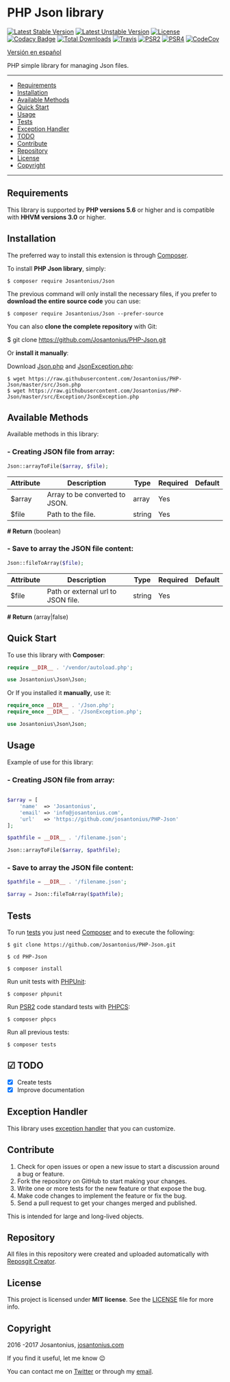 # PHP Json library

[![Latest Stable Version](https://poser.pugx.org/josantonius/Json/v/stable)](https://packagist.org/packages/josantonius/Json) [![Latest Unstable Version](https://poser.pugx.org/josantonius/Json/v/unstable)](https://packagist.org/packages/josantonius/Json) [![License](https://poser.pugx.org/josantonius/Json/license)](LICENSE) [![Codacy Badge](https://api.codacy.com/project/badge/Grade/ff3e82fba0d44889bc5ae211cffddb72)](https://www.codacy.com/app/Josantonius/PHP-Json?utm_source=github.com&amp;utm_medium=referral&amp;utm_content=Josantonius/PHP-Json&amp;utm_campaign=Badge_Grade) [![Total Downloads](https://poser.pugx.org/josantonius/Json/downloads)](https://packagist.org/packages/josantonius/Json) [![Travis](https://travis-ci.org/Josantonius/PHP-Json.svg)](https://travis-ci.org/Josantonius/PHP-Json) [![PSR2](https://img.shields.io/badge/PSR-2-1abc9c.svg)](http://www.php-fig.org/psr/psr-2/) [![PSR4](https://img.shields.io/badge/PSR-4-9b59b6.svg)](http://www.php-fig.org/psr/psr-4/) [![CodeCov](https://codecov.io/gh/Josantonius/PHP-Json/branch/master/graph/badge.svg)](https://codecov.io/gh/Josantonius/PHP-Json)

[Versión en español](README-ES.md)

PHP simple library for managing Json files.

---

- [Requirements](#requirements)
- [Installation](#installation)
- [Available Methods](#available-methods)
- [Quick Start](#quick-start)
- [Usage](#usage)
- [Tests](#tests)
- [Exception Handler](#exception-handler)
- [TODO](#-todo)
- [Contribute](#contribute)
- [Repository](#repository)
- [License](#license)
- [Copyright](#copyright)

---

## Requirements

This library is supported by **PHP versions 5.6** or higher and is compatible with **HHVM versions 3.0** or higher.

## Installation

The preferred way to install this extension is through [Composer](http://getcomposer.org/download/).

To install **PHP Json library**, simply:

    $ composer require Josantonius/Json

The previous command will only install the necessary files, if you prefer to **download the entire source code** you can use:

    $ composer require Josantonius/Json --prefer-source

You can also **clone the complete repository** with Git:

  $ git clone https://github.com/Josantonius/PHP-Json.git

Or **install it manually**:

Download [Json.php](https://raw.githubusercontent.com/Josantonius/PHP-Json/master/src/Json.php) and [JsonException.php](https://raw.githubusercontent.com/Josantonius/PHP-Json/master/src/Exception/JsonException.php):

    $ wget https://raw.githubusercontent.com/Josantonius/PHP-Json/master/src/Json.php
    $ wget https://raw.githubusercontent.com/Josantonius/PHP-Json/master/src/Exception/JsonException.php

## Available Methods

Available methods in this library:

### - Creating JSON file from array:

```php
Json::arrayToFile($array, $file);
```

| Attribute | Description | Type | Required | Default
| --- | --- | --- | --- | --- |
| $array | Array to be converted to JSON. | array | Yes | |
| $file | Path to the file. | string | Yes | |

**# Return** (boolean)

### - Save to array the JSON file content:

```php
Json::fileToArray($file);
```

| Attribute | Description | Type | Required | Default
| --- | --- | --- | --- | --- |
| $file | Path or external url to JSON file. | string | Yes | |

**# Return** (array|false)

## Quick Start

To use this library with **Composer**:

```php
require __DIR__ . '/vendor/autoload.php';

use Josantonius\Json\Json;
```

Or If you installed it **manually**, use it:

```php
require_once __DIR__ . '/Json.php';
require_once __DIR__ . '/JsonException.php';

use Josantonius\Json\Json;
```

## Usage

Example of use for this library:

### - Creating JSON file from array:

```php

$array = [
	'name'  => 'Josantonius',
    'email' => 'info@josantonius.com',
    'url'   => 'https://github.com/josantonius/PHP-Json'
];

$pathfile = __DIR__ . '/filename.json';

Json::arrayToFile($array, $pathfile);

```

### - Save to array the JSON file content:

```php
$pathfile = __DIR__ . '/filename.json';

$array = Json::fileToArray($pathfile);

```

## Tests 

To run [tests](tests) you just need [Composer](http://getcomposer.org/download/) and to execute the following:

    $ git clone https://github.com/Josantonius/PHP-Json.git
    
    $ cd PHP-Json

    $ composer install

Run unit tests with [PHPUnit](https://phpunit.de/):

    $ composer phpunit

Run [PSR2](http://www.php-fig.org/psr/psr-2/) code standard tests with [PHPCS](https://github.com/squizlabs/PHP_CodeSniffer):

    $ composer phpcs

Run all previous tests:

    $ composer tests

## ☑ TODO

- [x] Create tests
- [x] Improve documentation

## Exception Handler

This library uses [exception handler](src/Exception) that you can customize.

## Contribute

1. Check for open issues or open a new issue to start a discussion around a bug or feature.
1. Fork the repository on GitHub to start making your changes.
1. Write one or more tests for the new feature or that expose the bug.
1. Make code changes to implement the feature or fix the bug.
1. Send a pull request to get your changes merged and published.

This is intended for large and long-lived objects.

## Repository

All files in this repository were created and uploaded automatically with [Reposgit Creator](https://github.com/Josantonius/BASH-Reposgit).

## License

This project is licensed under **MIT license**. See the [LICENSE](LICENSE) file for more info.

## Copyright

2016 -2017 Josantonius, [josantonius.com](https://josantonius.com/)

If you find it useful, let me know :wink:

You can contact me on [Twitter](https://twitter.com/Josantonius) or through my [email](mailto:hello@josantonius.com).
